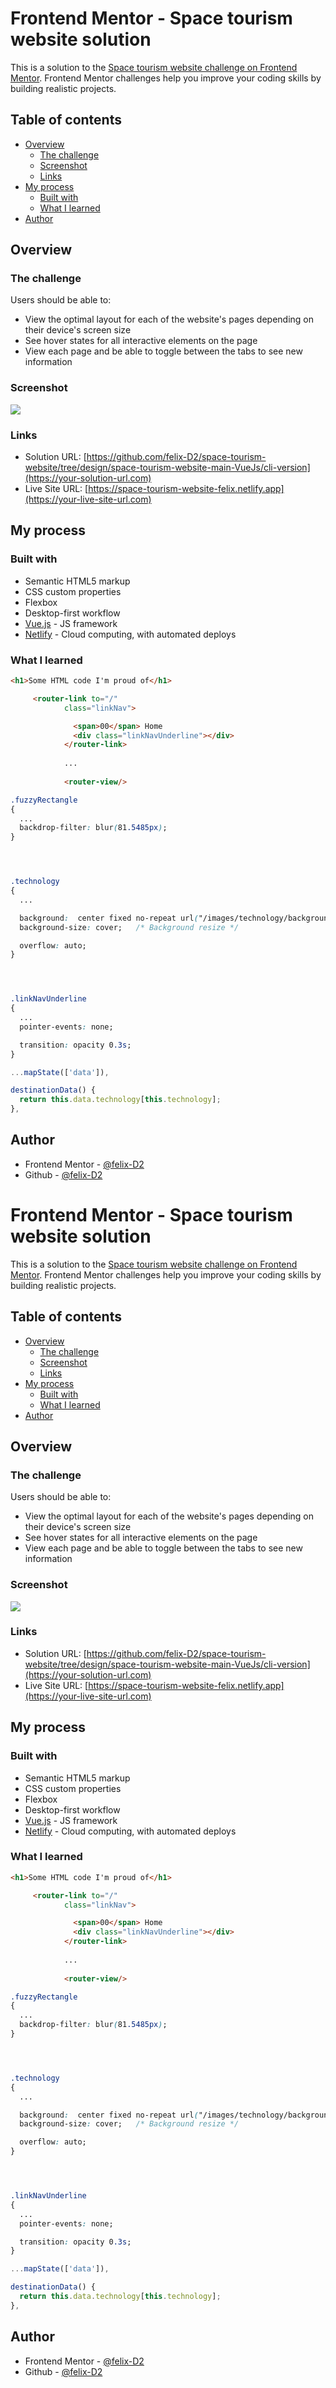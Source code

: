 # Frontend Mentor - Space tourism website solution

This is a solution to the [Space tourism website challenge on Frontend Mentor](https://www.frontendmentor.io/challenges/space-tourism-multipage-website-gRWj1URZ3). Frontend Mentor challenges help you improve your coding skills by building realistic projects. 


## Table of contents

- [Overview](#overview)
  - [The challenge](#the-challenge)
  - [Screenshot](#screenshot)
  - [Links](#links)
- [My process](#my-process)
  - [Built with](#built-with)
  - [What I learned](#what-i-learned)
- [Author](#Author)


## Overview

### The challenge

Users should be able to:

- View the optimal layout for each of the website's pages depending on their device's screen size
- See hover states for all interactive elements on the page
- View each page and be able to toggle between the tabs to see new information


### Screenshot

![](cli-version/screenshot.png)


### Links

- Solution URL: [https://github.com/felix-D2/space-tourism-website/tree/design/space-tourism-website-main-VueJs/cli-version](https://your-solution-url.com)
- Live Site URL: [https://space-tourism-website-felix.netlify.app](https://your-live-site-url.com)


## My process

### Built with

- Semantic HTML5 markup
- CSS custom properties
- Flexbox
- Desktop-first workflow
- [Vue.js](https://vuejs.org/) - JS framework
- [Netlify](https://www.netlify.com/) - Cloud computing, with automated deploys


### What I learned

```html
<h1>Some HTML code I'm proud of</h1>

     <router-link to="/"
            class="linkNav"> 

              <span>00</span> Home
              <div class="linkNavUnderline"></div>
            </router-link>
            
            ...
            
            <router-view/>
```
```css
.fuzzyRectangle
{
  ...
  backdrop-filter: blur(81.5485px);
}




.technology 
{
  ...

  background:  center fixed no-repeat url("/images/technology/background-technology-desktop.jpg");
  background-size: cover;   /* Background resize */

  overflow: auto;
}




.linkNavUnderline
{
  ...
  pointer-events: none;

  transition: opacity 0.3s;
}
```
```js
...mapState(['data']),

destinationData() {
  return this.data.technology[this.technology];
},

```


## Author

- Frontend Mentor - [@felix-D2](https://www.frontendmentor.io/profile/felix-D2)
- Github - [@felix-D2](https://github.com/felix-D2)


# Frontend Mentor - Space tourism website solution

This is a solution to the [Space tourism website challenge on Frontend Mentor](https://www.frontendmentor.io/challenges/space-tourism-multipage-website-gRWj1URZ3). Frontend Mentor challenges help you improve your coding skills by building realistic projects. 


## Table of contents

- [Overview](#overview)
  - [The challenge](#the-challenge)
  - [Screenshot](#screenshot)
  - [Links](#links)
- [My process](#my-process)
  - [Built with](#built-with)
  - [What I learned](#what-i-learned)
- [Author](#author)


## Overview

### The challenge

Users should be able to:

- View the optimal layout for each of the website's pages depending on their device's screen size
- See hover states for all interactive elements on the page
- View each page and be able to toggle between the tabs to see new information


### Screenshot

![](cli-version/screenshot.png)


### Links

- Solution URL: [https://github.com/felix-D2/space-tourism-website/tree/design/space-tourism-website-main-VueJs/cli-version](https://your-solution-url.com)
- Live Site URL: [https://space-tourism-website-felix.netlify.app](https://your-live-site-url.com)


## My process

### Built with

- Semantic HTML5 markup
- CSS custom properties
- Flexbox
- Desktop-first workflow
- [Vue.js](https://vuejs.org/) - JS framework
- [Netlify](https://www.netlify.com/) - Cloud computing, with automated deploys


### What I learned

```html
<h1>Some HTML code I'm proud of</h1>

     <router-link to="/"
            class="linkNav"> 

              <span>00</span> Home
              <div class="linkNavUnderline"></div>
            </router-link>
            
            ...
            
            <router-view/>
```
```css
.fuzzyRectangle
{
  ...
  backdrop-filter: blur(81.5485px);
}




.technology 
{
  ...

  background:  center fixed no-repeat url("/images/technology/background-technology-desktop.jpg");
  background-size: cover;   /* Background resize */

  overflow: auto;
}




.linkNavUnderline
{
  ...
  pointer-events: none;

  transition: opacity 0.3s;
}
```
```js
...mapState(['data']),

destinationData() {
  return this.data.technology[this.technology];
},

```


## Author

- Frontend Mentor - [@felix-D2](https://www.frontendmentor.io/profile/felix-D2)
- Github - [@felix-D2](https://github.com/felix-D2)
